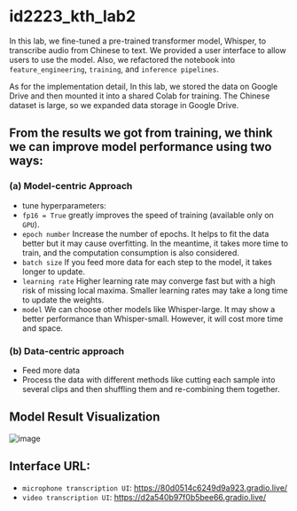 # id2223_kth_lab2

In this lab, we fine-tuned a pre-trained transformer model, Whisper, to transcribe audio from Chinese to text. We provided a user interface to allow users to use the model. Also, we refactored the notebook into `feature_engineering`, `training`, and `inference pipelines`.

As for the implementation detail, In this lab, we stored the data on Google Drive and then mounted it into a shared Colab for training. The Chinese dataset is large, so we expanded data storage in Google Drive.

 ## From the results we got from training, we think we can improve model performance using two ways:
 ### (a) Model-centric Approach
 - tune hyperparameters:
  - `fp16 = True` greatly improves the speed of training (available only on `GPU`).
  - `epoch number` Increase the number of epochs. It helps to fit the data better but it may cause overfitting. In the meantime, it takes more time to train, and the computation consumption is also considered.
  - `batch size` If you feed more data for each step to the model, it takes longer to update.
  - `learning rate` Higher learning rate may converge fast but with a high risk of missing local maxima. Smaller learning rates may take a long time to update the weights.
  - `model` We can choose other models like Whisper-large. It may show a better performance than Whisper-small. However, it will cost more time and space. 
### (b) Data-centric approach
 - Feed more data
 - Process the data with different methods like cutting each sample into several clips and then shuffling them and re-combining them together.

## Model Result Visualization
![image]()

## Interface URL:
- `microphone transcription UI`: https://80d0514c6249d9a923.gradio.live/
- `video transcription UI`: https://d2a540b97f0b5bee66.gradio.live/


